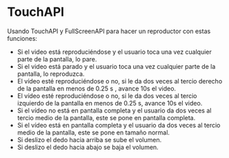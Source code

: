 # TouchAPI
Usando TouchAPI y FullScreenAPI para hacer un reproductor con estas funciones:
- Si el video está reproduciéndose y el usuario toca una vez cualquier parte de la pantalla, lo pare.
- Si el video está parado y el usuario toca una vez cualquier parte de la pantalla, lo reproduzca.
- El vídeo esté reproduciéndose o no, si le da dos veces al tercio derecho de la pantalla en menos de 0.25 s , avance 10s el video.
- El vídeo esté reproduciéndose o no, si le da dos veces al tercio izquierdo de la pantalla en menos de 0.25 s, avance 10s el video.
- Si el vídeo no está en pantalla completa y el usuario da dos veces al tercio medio de la pantalla, este se pone en pantalla completa.
- Si el vídeo está en pantalla completa y el usuario da dos veces al tercio medio de la pantalla, este se pone en tamaño normal.
- Si deslizo el dedo hacia arriba se sube el volumen.
- Si deslizo el dedo hacia abajo se baja el volumen.

